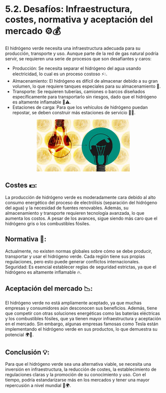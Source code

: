 # 5.2. Desafíos: Infraestructura, costes, normativa y aceptación del mercado ⚙️💰

El hidrógeno verde necesita una infraestructura adecuada para su producción, transporte y uso. Aunque parte de la red de gas natural podría servir, se requieren una serie de procesos que son desafiantes y caros:

- Producción: Se necesita separar el hidrógeno del agua usando electricidad, lo cual es un proceso costoso ⚡💧.
- Almacenamiento: El hidrógeno es difícil de almacenar debido a su gran volumen, lo que requiere tanques especiales para su almacenamiento 🔋.
- Transporte: Se requieren tuberías, camiones o barcos diseñados específicamente para transportarlo sin riesgos, dado que el hidrógeno es altamente inflamable 🚚⚠️.
- Estaciones de carga: Para que los vehículos de hidrógeno puedan repostar, se deben construir más estaciones de servicio 🚗⛽.


<p align="center">
  <img src="/img/coste.jpeg" alt="![coste](img/coste.jpeg)" />
</p>  

## Costes 💵:

La producción de hidrógeno verde es moderadamente cara debido al alto consumo energético del proceso de electrólisis (separación del hidrógeno del agua) y la necesidad de fuentes renovables. Además, su almacenamiento y transporte requieren tecnología avanzada, lo que aumenta los costos. A pesar de los avances, sigue siendo más caro que el hidrógeno gris o los combustibles fósiles.

## Normativa 📜:

Actualmente, no existen normas globales sobre cómo se debe producir, transportar y usar el hidrógeno verde. Cada región tiene sus propias regulaciones, pero esto puede generar conflictos internacionales.
Seguridad: Es esencial establecer reglas de seguridad estrictas, ya que el hidrógeno es altamente inflamable 🔥.

## Aceptación del mercado 📉:

El hidrógeno verde no está ampliamente aceptado, ya que muchas empresas y consumidores aún desconocen sus beneficios. Además, tiene que competir con otras soluciones energéticas como las baterías eléctricas y los combustibles fósiles, que ya tienen mayor infraestructura y aceptación en el mercado. Sin embargo, algunas empresas famosas como Tesla están implementando el hidrógeno verde en sus productos, lo que demuestra su potencial 🌍🚗.


## Conclusión 💡:

Para que el hidrógeno verde sea una alternativa viable, se necesita una inversión en infraestructura, la reducción de costes, la establecimiento de regulaciones claras y la promoción de su conocimiento y uso. Con el tiempo, podría estandarizarse más en los mercados y tener una mayor repercusión a nivel mundial 🌱🌍.
